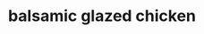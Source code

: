 ---
servings: 4 servings
notes:
directions: |-
  * Preheat oven to 425 degrees f
  * In a large bowl combine balsamic, honey, mustard, and garlic and season with salt and pepper
  * Whisk until combined
  * Add chicken thighs and toss until fully coated
  * Transfer to the fridge to marinate at least 20 minutes or up to 1 hour
  * Meanwhile prep potatoes: in a medium bowl, add potatoes and rosemary and season with salt and pepper
  * Add 1 tablespoon olive oil and toss until combined
  * Set aside
  * In a large skillet over medium-high heat heat remaining tablespoon oil
  * Add chicken and marinade and sear skin side down for 2 minutes
  * Flip and sear other side for 2 minutes more
  * Add potatoes to skillet nestling them between chicken and rosemary sprigs.
  * Transfer to the oven and bake until potatoes are tender and chicken is cooked through (20 minutes)
  * If potatoes need longer to cook transfer chicken to a cutting board to rest and continue cooking until potatoes are tender
  * Serve chicken and potatoes with pan drippings
ingredients: |-
  * 1/2 c. balsamic vinegar
  * 2 tbsp. honey
  * 1 1/2 tbsp. whole-grain mustard
  * 3 cloves garlic (minced)
  * kosher salt
  * freshly ground black pepper
  * 4 bone-in skin-on chicken thighs
  * 2 c. baby red potatoes (halved quartered if large)
  * 1 tbsp. chopped fresh rosemary
  * 2 tbsp. extra-virgin olive oil
  * 3-4 rosemary sprigs for skillet
rating:
ease: easy
category: main course
subcategory:
href: 'https://www.delish.com/cooking/recipe-ideas/recipes/a49138/balsamic-glazed-chicken/'
totalTime: 1-1.5 hrs
cookTime: 30min
prepTime: 15 mins
title: balsamic glazed chicken
path: /balsamic-glazed-chicken
---